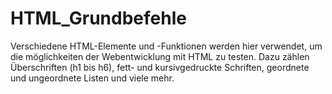 # HTML_Grundbefehle
Verschiedene HTML-Elemente und -Funktionen werden hier verwendet, um die möglichkeiten der Webentwicklung mit HTML zu testen. Dazu zählen Überschriften (h1 bis h6), fett- und kursivgedruckte Schriften, geordnete und ungeordnete Listen und viele mehr.
